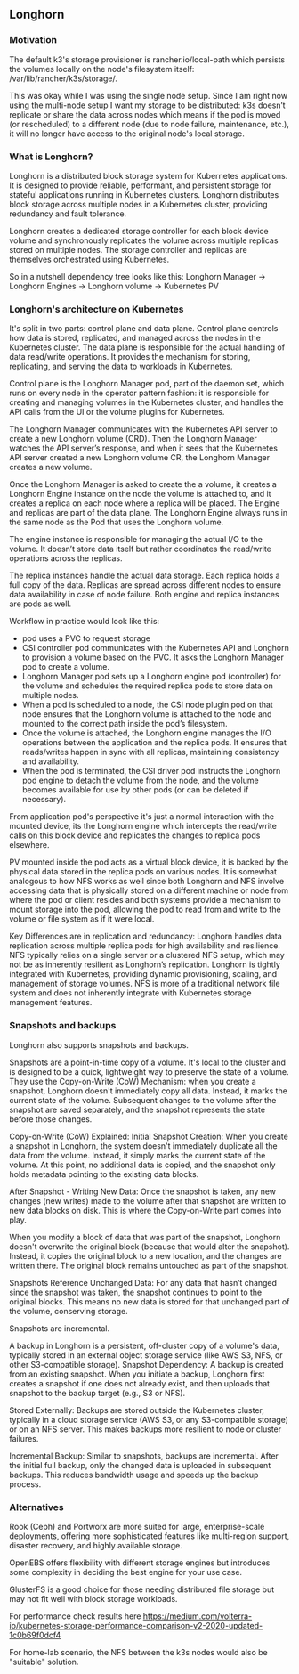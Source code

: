 ## Longhorn

### Motivation
The default k3's storage provisioner is rancher.io/local-path which persists the volumes locally on the node's filesystem itself: /var/lib/rancher/k3s/storage/.

This was okay while I was using the single node setup. Since I am right now using the multi-node setup I want my storage to be distributed: k3s doesn’t replicate or share the data across nodes which means if the pod is moved (or rescheduled) to a different node (due to node failure, maintenance, etc.), it will no longer have access to the original node's local storage.

### What is Longhorn?
Longhorn is a distributed block storage system for Kubernetes applications. It is designed to provide reliable, performant, and persistent storage for stateful applications running in Kubernetes clusters.
Longhorn distributes block storage across multiple nodes in a Kubernetes cluster, providing redundancy and fault tolerance.

Longhorn creates a dedicated storage controller for each block device volume and synchronously replicates the volume across multiple replicas stored on multiple nodes. The storage controller and replicas are themselves orchestrated using Kubernetes.

So in a nutshell dependency tree looks like this: Longhorn Manager -> Longhorn Engines -> Longhorn volume -> Kubernetes PV

### Longhorn's architecture on Kubernetes
It's split in two parts: control plane and data plane. Control plane controls how data is stored, replicated, and managed across the nodes in the Kubernetes cluster. The data plane is responsible for the actual handling of data read/write operations. It provides the mechanism for storing, replicating, and serving the data to workloads in Kubernetes.

Control plane is the Longhorn Manager pod, part of the daemon set, which runs on every node in the operator pattern fashion: it is responsible for creating and managing volumes in the Kubernetes cluster, and handles the API calls from the UI or the volume plugins for Kubernetes.

The Longhorn Manager communicates with the Kubernetes API server to create a new Longhorn volume (CRD). Then the Longhorn Manager watches the API server’s response, and when it sees that the Kubernetes API server created a new Longhorn volume CR, the Longhorn Manager creates a new volume.

Once the Longhorn Manager is asked to create the a volume, it creates a Longhorn Engine instance on the node the volume is attached to, and it creates a replica on each node where a replica will be placed. The Engine and replicas are part of the data plane. The Longhorn Engine always runs in the same node as the Pod that uses the Longhorn volume.

The engine instance is responsible for managing the actual I/O to the volume. It doesn’t store data itself but rather coordinates the read/write operations across the replicas.

The replica instances handle the actual data storage. Each replica holds a full copy of the data. Replicas are spread across different nodes to ensure data availability in case of node failure.
Both engine and replica instances are pods as well.

Workflow in practice would look like this:
- pod uses a PVC to request storage
- CSI controller pod communicates with the Kubernetes API and Longhorn to provision a volume based on the PVC. It asks the Longhorn Manager pod to create a volume.
- Longhorn Manager pod sets up a Longhorn engine pod (controller) for the volume and schedules the required replica pods to store data on multiple nodes.
- When a pod is scheduled to a node, the CSI node plugin pod on that node ensures that the Longhorn volume is attached to the node and mounted to the correct path inside the pod’s filesystem.
- Once the volume is attached, the Longhorn engine manages the I/O operations between the application and the replica pods. It ensures that reads/writes happen in sync with all replicas, maintaining consistency and availability.
- When the pod is terminated, the CSI driver pod instructs the Longhorn pod engine to detach the volume from the node, and the volume becomes available for use by other pods (or can be deleted if necessary).

From application pod's perspective it's just a normal interaction with the mounted device, its the Longhorn engine which intercepts the read/write calls on this block device and replicates the changes to replica pods elsewhere.

PV mounted inside the pod acts as a virtual block device, it is backed by the physical data stored in the replica pods on various nodes. It is somewhat analogous to how NFS works as well since both Longhorn and NFS involve accessing data that is physically stored on a different machine or node from where the pod or client resides and both systems provide a mechanism to mount storage into the pod, allowing the pod to read from and write to the volume or file system as if it were local.

Key Differences are in replication and redundancy: Longhorn handles data replication across multiple replica pods for high availability and resilience. NFS typically relies on a single server or a clustered NFS setup, which may not be as inherently resilient as Longhorn’s replication.
Longhorn is tightly integrated with Kubernetes, providing dynamic provisioning, scaling, and management of storage volumes. NFS is more of a traditional network file system and does not inherently integrate with Kubernetes storage management features.

### Snapshots and backups
Longhorn also supports snapshots and backups.

Snapshots are a point-in-time copy of a volume. It's local to the cluster and is designed to be a quick, lightweight way to preserve the state of a volume. They use the Copy-on-Write (CoW) Mechanism: when you create a snapshot, Longhorn doesn't immediately copy all data. Instead, it marks the current state of the volume. Subsequent changes to the volume after the snapshot are saved separately, and the snapshot represents the state before those changes.

Copy-on-Write (CoW) Explained:
Initial Snapshot Creation:
When you create a snapshot in Longhorn, the system doesn't immediately duplicate all the data from the volume. Instead, it simply marks the current state of the volume. At this point, no additional data is copied, and the snapshot only holds metadata pointing to the existing data blocks.

After Snapshot - Writing New Data:
Once the snapshot is taken, any new changes (new writes) made to the volume after that snapshot are written to new data blocks on disk. This is where the Copy-on-Write part comes into play.

When you modify a block of data that was part of the snapshot, Longhorn doesn't overwrite the original block (because that would alter the snapshot). Instead, it copies the original block to a new location, and the changes are written there. The original block remains untouched as part of the snapshot.

Snapshots Reference Unchanged Data:
For any data that hasn’t changed since the snapshot was taken, the snapshot continues to point to the original blocks. This means no new data is stored for that unchanged part of the volume, conserving storage.

Snapshots are incremental.

A backup in Longhorn is a persistent, off-cluster copy of a volume's data, typically stored in an external object storage service (like AWS S3, NFS, or other S3-compatible storage).
Snapshot Dependency: A backup is created from an existing snapshot. When you initiate a backup, Longhorn first creates a snapshot if one does not already exist, and then uploads that snapshot to the backup target (e.g., S3 or NFS).

Stored Externally: Backups are stored outside the Kubernetes cluster, typically in a cloud storage service (AWS S3, or any S3-compatible storage) or on an NFS server. This makes backups more resilient to node or cluster failures.

Incremental Backup: Similar to snapshots, backups are incremental. After the initial full backup, only the changed data is uploaded in subsequent backups. This reduces bandwidth usage and speeds up the backup process.

### Alternatives

Rook (Ceph) and Portworx are more suited for large, enterprise-scale deployments, offering more sophisticated features like multi-region support, disaster recovery, and highly available storage.

OpenEBS offers flexibility with different storage engines but introduces some complexity in deciding the best engine for your use case.

GlusterFS is a good choice for those needing distributed file storage but may not fit well with block storage workloads.

For performance check results here https://medium.com/volterra-io/kubernetes-storage-performance-comparison-v2-2020-updated-1c0b69f0dcf4

For home-lab scenario, the NFS between the k3s nodes would also be "suitable" solution.

